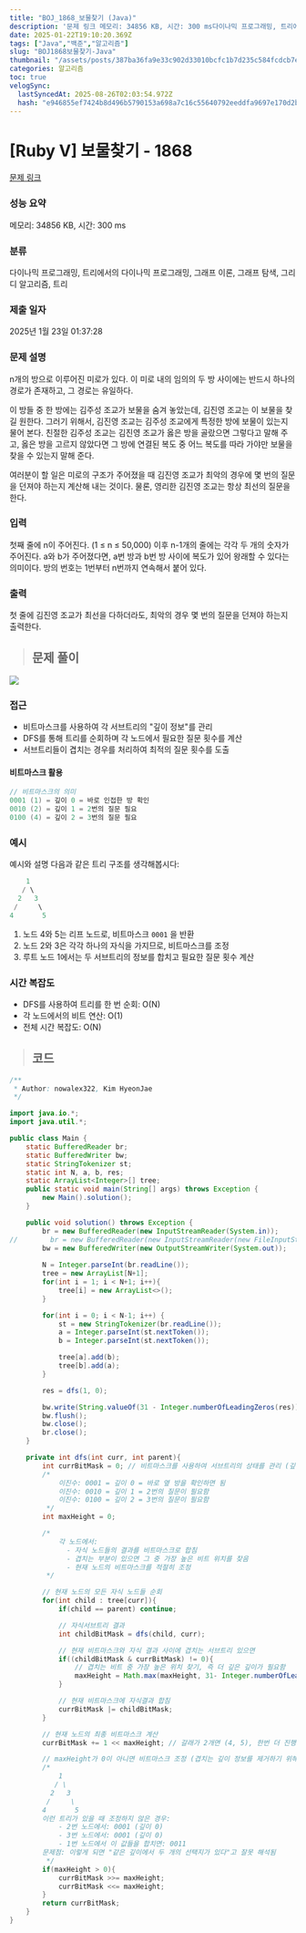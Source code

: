 ```yaml
---
title: "BOJ_1868_보물찾기 (Java)"
description: '문제 링크 메모리: 34856 KB, 시간: 300 ms다이나믹 프로그래밍, 트리에서의 다이나믹 프로그래밍, 그래프 이론, 그래프 탐색, 그리디 알고리즘, 트리2025년 1월 23일 01:37:28비트마스크를 사용하여 각 서브트리의 "깊이 정보"를 관리DFS를 통해 트'
date: 2025-01-22T19:10:20.369Z
tags: ["Java","백준","알고리즘"]
slug: "BOJ1868보물찾기-Java"
thumbnail: "/assets/posts/387ba36fa9e33c902d33010bcfc1b7d235c584fcdcb7e1835fe9f93b87325095.png"
categories: 알고리즘
toc: true
velogSync:
  lastSyncedAt: 2025-08-26T02:03:54.972Z
  hash: "e946855ef7424b8d496b5790153a698a7c16c55640792eeddfa9697e170d2b4e"
---
```


# [Ruby V] 보물찾기 - 1868 

[문제 링크](https://www.acmicpc.net/problem/1868) 

### 성능 요약

메모리: 34856 KB, 시간: 300 ms

### 분류

다이나믹 프로그래밍, 트리에서의 다이나믹 프로그래밍, 그래프 이론, 그래프 탐색, 그리디 알고리즘, 트리

### 제출 일자

2025년 1월 23일 01:37:28

### 문제 설명

<p>n개의 방으로 이루어진 미로가 있다. 이 미로 내의 임의의 두 방 사이에는 반드시 하나의 경로가 존재하고, 그 경로는 유일하다.</p>

<p>이 방들 중 한 방에는 김주성 조교가 보물을 숨겨 놓았는데, 김진영 조교는 이 보물을 찾길 원한다. 그러기 위해서, 김진영 조교는 김주성 조교에게 특정한 방에 보물이 있는지 물어 본다. 친절한 김주성 조교는 김진영 조교가 옳은 방을 골랐으면 그렇다고 말해 주고, 옳은 방을 고르지 않았다면 그 방에 연결된 복도 중 어느 복도를 따라 가야만 보물을 찾을 수 있는지 말해 준다.</p>

<p>여러분이 할 일은 미로의 구조가 주어졌을 때 김진영 조교가 최악의 경우에 몇 번의 질문을 던져야 하는지 계산해 내는 것이다. 물론, 영리한 김진영 조교는 항상 최선의 질문을 한다.</p>

### 입력 

 <p>첫째 줄에 n이 주어진다. (1 ≤ n ≤ 50,000) 이후 n-1개의 줄에는 각각 두 개의 숫자가 주어진다. a와 b가 주어졌다면, a번 방과 b번 방 사이에 복도가 있어 왕래할 수 있다는 의미이다. 방의 번호는 1번부터 n번까지 연속해서 붙어 있다.</p>

### 출력 

 <p>첫 줄에 김진영 조교가 최선을 다하더라도, 최악의 경우 몇 번의 질문을 던져야 하는지 출력한다.</p>

> ## 문제 풀이

![](/assets/posts/387ba36fa9e33c902d33010bcfc1b7d235c584fcdcb7e1835fe9f93b87325095.png)

### 접근
- 비트마스크를 사용하여 각 서브트리의 "깊이 정보"를 관리
- DFS를 통해 트리를 순회하며 각 노드에서 필요한 질문 횟수를 계산
- 서브트리들이 겹치는 경우를 처리하여 최적의 질문 횟수를 도출

#### 비트마스크 활용
```c
// 비트마스크의 의미
0001 (1) = 깊이 0 = 바로 인접한 방 확인
0010 (2) = 깊이 1 = 2번의 질문 필요
0100 (4) = 깊이 2 = 3번의 질문 필요
```

### 예시

예시와 설명
다음과 같은 트리 구조를 생각해봅시다:
```java   
    1
   / \
  2   3
 /     \
4       5
```
1. 노드 4와 5는 리프 노드로, 비트마스크 `0001` 을 반환
2. 노드 2와 3은 각각 하나의 자식을 가지므로, 비트마스크를 조정
3. 루트 노드 1에서는 두 서브트리의 정보를 합치고 필요한 질문 횟수 계산

### 시간 복잡도

- DFS를 사용하여 트리를 한 번 순회: O(N)
- 각 노드에서의 비트 연산: O(1)
- 전체 시간 복잡도: O(N)

> ## 코드

```java
/**
 * Author: nowalex322, Kim HyeonJae
 */

import java.io.*;
import java.util.*;

public class Main {
    static BufferedReader br;
    static BufferedWriter bw;
    static StringTokenizer st;
    static int N, a, b, res;
    static ArrayList<Integer>[] tree;
    public static void main(String[] args) throws Exception {
        new Main().solution();
    }

    public void solution() throws Exception {
        br = new BufferedReader(new InputStreamReader(System.in));
//        br = new BufferedReader(new InputStreamReader(new FileInputStream("src/main/java/BOJ_1868_보물찾기/input.txt")));
        bw = new BufferedWriter(new OutputStreamWriter(System.out));
        
        N = Integer.parseInt(br.readLine());
        tree = new ArrayList[N+1];
        for(int i = 1; i < N+1; i++){
            tree[i] = new ArrayList<>();
        }

        for(int i = 0; i < N-1; i++) {
            st = new StringTokenizer(br.readLine());
            a = Integer.parseInt(st.nextToken());
            b = Integer.parseInt(st.nextToken());

            tree[a].add(b);
            tree[b].add(a);
        }

        res = dfs(1, 0);

        bw.write(String.valueOf(31 - Integer.numberOfLeadingZeros(res)));
        bw.flush();
        bw.close();
        br.close();
    }

    private int dfs(int curr, int parent){
        int currBitMask = 0; // 비트마스크를 사용하여 서브트리의 상태를 관리 (깊이)
        /*
            이진수: 0001 = 깊이 0 = 바로 옆 방을 확인하면 됨
            이진수: 0010 = 깊이 1 = 2번의 질문이 필요함
            이진수: 0100 = 깊이 2 = 3번의 질문이 필요함
         */
        int maxHeight = 0;

        /*
            각 노드에서:
              - 자식 노드들의 결과를 비트마스크로 합침
              - 겹치는 부분이 있으면 그 중 가장 높은 비트 위치를 찾음
              - 현재 노드의 비트마스크를 적절히 조정
         */

        // 현재 노드의 모든 자식 노드들 순회
        for(int child : tree[curr]){
            if(child == parent) continue;

            // 자식서브트리 결과
            int childBitMask = dfs(child, curr);

            // 현재 비트마스크와 자식 결과 사이에 겹치는 서브트리 있으면
            if((childBitMask & currBitMask) != 0){
                // 겹치는 비트 중 가장 높은 위치 찾기, 즉 더 깊은 깊이가 필요함
                maxHeight = Math.max(maxHeight, 31- Integer.numberOfLeadingZeros(childBitMask & currBitMask));
            }

            // 현재 비트마스크에 자식결과 합침
            currBitMask |= childBitMask;
        }

        // 현재 노드의 최종 비트마스크 계산
        currBitMask += 1 << maxHeight; // 갈래가 2개면 (4, 5), 한번 더 진행해야한다는 것이므로 깊이 하나 증가한다는 의미

        // maxHeight가 0이 아니면 비트마스크 조정 (겹치는 깊이 정보를 제거하기 위해)
        /*
            1
           / \
          2   3
         /     \
        4       5
        이런 트리가 있을 때 조정하지 않은 경우:
            - 2번 노드에서: 0001 (깊이 0)
            - 3번 노드에서: 0001 (깊이 0)
            - 1번 노드에서 이 값들을 합치면: 0011
        문제점: 이렇게 되면 "같은 깊이에서 두 개의 선택지가 있다"고 잘못 해석됨
         */
        if(maxHeight > 0){
            currBitMask >>= maxHeight;
            currBitMask <<= maxHeight;
        }
        return currBitMask;
    }
}
```